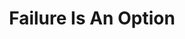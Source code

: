 ---
title: "Failure Is An Option"
description: 'Penuh dengan kegagalan. Jon Benjamin fokus bercerita list dari semua kegagalan yang pernah dia alami mulai dari dia kecil hingga jadi komedian ternama. Mulai dari gagal mencegah perampokan, gagal bikin live show karena micnya mati, gagal menjadi normal. Buku ini adalah pure Anti Self-Help book dan penuh moment yang bikin saya menepok jidat sendiri, murmuring "Dudeee!".'
cover: "images/reading/failure-is-an-option.jpeg"
publishDate: 2019-01-01
authors: "H Job Benjamin"
categories: ["fiction & literature"]
---